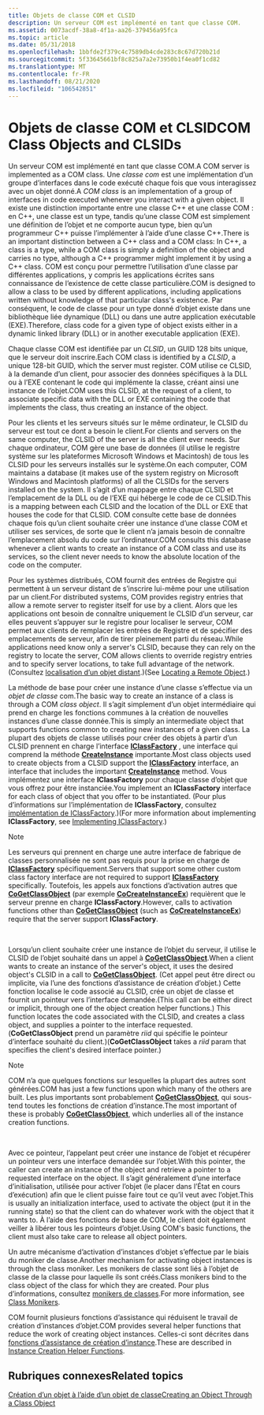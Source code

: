 ```yaml
---
title: Objets de classe COM et CLSID
description: Un serveur COM est implémenté en tant que classe COM.
ms.assetid: 0073acdf-38a8-4f1a-aa26-379456a95fca
ms.topic: article
ms.date: 05/31/2018
ms.openlocfilehash: 1bbfde2f379c4c7589db4cde283c8c67d720b21d
ms.sourcegitcommit: 5f33645661bf8c825a7a2e73950b1f4ea0f1cd82
ms.translationtype: MT
ms.contentlocale: fr-FR
ms.lasthandoff: 08/21/2020
ms.locfileid: "106542851"
---
```

# <a name="com-class-objects-and-clsids"></a><span data-ttu-id="92210-103">Objets de classe COM et CLSID</span><span class="sxs-lookup"><span data-stu-id="92210-103">COM Class Objects and CLSIDs</span></span>

<span data-ttu-id="92210-104">Un serveur COM est implémenté en tant que classe COM.</span><span class="sxs-lookup"><span data-stu-id="92210-104">A COM server is implemented as a COM class.</span></span> <span data-ttu-id="92210-105">Une *classe com* est une implémentation d’un groupe d’interfaces dans le code exécuté chaque fois que vous interagissez avec un objet donné.</span><span class="sxs-lookup"><span data-stu-id="92210-105">A *COM class* is an implementation of a group of interfaces in code executed whenever you interact with a given object.</span></span> <span data-ttu-id="92210-106">Il existe une distinction importante entre une classe C++ et une classe COM : en C++, une classe est un type, tandis qu’une classe COM est simplement une définition de l’objet et ne comporte aucun type, bien qu’un programmeur C++ puisse l’implémenter à l’aide d’une classe C++.</span><span class="sxs-lookup"><span data-stu-id="92210-106">There is an important distinction between a C++ class and a COM class: In C++, a class is a type, while a COM class is simply a definition of the object and carries no type, although a C++ programmer might implement it by using a C++ class.</span></span> <span data-ttu-id="92210-107">COM est conçu pour permettre l’utilisation d’une classe par différentes applications, y compris les applications écrites sans connaissance de l’existence de cette classe particulière.</span><span class="sxs-lookup"><span data-stu-id="92210-107">COM is designed to allow a class to be used by different applications, including applications written without knowledge of that particular class's existence.</span></span> <span data-ttu-id="92210-108">Par conséquent, le code de classe pour un type donné d’objet existe dans une bibliothèque liée dynamique (DLL) ou dans une autre application exécutable (EXE).</span><span class="sxs-lookup"><span data-stu-id="92210-108">Therefore, class code for a given type of object exists either in a dynamic linked library (DLL) or in another executable application (EXE).</span></span>

<span data-ttu-id="92210-109">Chaque classe COM est identifiée par un *CLSID*, un GUID 128 bits unique, que le serveur doit inscrire.</span><span class="sxs-lookup"><span data-stu-id="92210-109">Each COM class is identified by a *CLSID*, a unique 128-bit GUID, which the server must register.</span></span> <span data-ttu-id="92210-110">COM utilise ce CLSID, à la demande d’un client, pour associer des données spécifiques à la DLL ou à l’EXE contenant le code qui implémente la classe, créant ainsi une instance de l’objet.</span><span class="sxs-lookup"><span data-stu-id="92210-110">COM uses this CLSID, at the request of a client, to associate specific data with the DLL or EXE containing the code that implements the class, thus creating an instance of the object.</span></span>

<span data-ttu-id="92210-111">Pour les clients et les serveurs situés sur le même ordinateur, le CLSID du serveur est tout ce dont a besoin le client.</span><span class="sxs-lookup"><span data-stu-id="92210-111">For clients and servers on the same computer, the CLSID of the server is all the client ever needs.</span></span> <span data-ttu-id="92210-112">Sur chaque ordinateur, COM gère une base de données (il utilise le registre système sur les plateformes Microsoft Windows et Macintosh) de tous les CLSID pour les serveurs installés sur le système.</span><span class="sxs-lookup"><span data-stu-id="92210-112">On each computer, COM maintains a database (it makes use of the system registry on Microsoft Windows and Macintosh platforms) of all the CLSIDs for the servers installed on the system.</span></span> <span data-ttu-id="92210-113">Il s’agit d’un mappage entre chaque CLSID et l’emplacement de la DLL ou de l’EXE qui héberge le code de ce CLSID.</span><span class="sxs-lookup"><span data-stu-id="92210-113">This is a mapping between each CLSID and the location of the DLL or EXE that houses the code for that CLSID.</span></span> <span data-ttu-id="92210-114">COM consulte cette base de données chaque fois qu’un client souhaite créer une instance d’une classe COM et utiliser ses services, de sorte que le client n’a jamais besoin de connaître l’emplacement absolu du code sur l’ordinateur.</span><span class="sxs-lookup"><span data-stu-id="92210-114">COM consults this database whenever a client wants to create an instance of a COM class and use its services, so the client never needs to know the absolute location of the code on the computer.</span></span>

<span data-ttu-id="92210-115">Pour les systèmes distribués, COM fournit des entrées de Registre qui permettent à un serveur distant de s’inscrire lui-même pour une utilisation par un client.</span><span class="sxs-lookup"><span data-stu-id="92210-115">For distributed systems, COM provides registry entries that allow a remote server to register itself for use by a client.</span></span> <span data-ttu-id="92210-116">Alors que les applications ont besoin de connaître uniquement le CLSID d’un serveur, car elles peuvent s’appuyer sur le registre pour localiser le serveur, COM permet aux clients de remplacer les entrées de Registre et de spécifier des emplacements de serveur, afin de tirer pleinement parti du réseau.</span><span class="sxs-lookup"><span data-stu-id="92210-116">While applications need know only a server's CLSID, because they can rely on the registry to locate the server, COM allows clients to override registry entries and to specify server locations, to take full advantage of the network.</span></span> <span data-ttu-id="92210-117">(Consultez [localisation d’un objet distant](locating-a-remote-object.md).)</span><span class="sxs-lookup"><span data-stu-id="92210-117">(See [Locating a Remote Object](locating-a-remote-object.md).)</span></span>

<span data-ttu-id="92210-118">La méthode de base pour créer une instance d’une classe s’effectue via un *objet de classe* com.</span><span class="sxs-lookup"><span data-stu-id="92210-118">The basic way to create an instance of a class is through a COM *class object*.</span></span> <span data-ttu-id="92210-119">Il s’agit simplement d’un objet intermédiaire qui prend en charge les fonctions communes à la création de nouvelles instances d’une classe donnée.</span><span class="sxs-lookup"><span data-stu-id="92210-119">This is simply an intermediate object that supports functions common to creating new instances of a given class.</span></span> <span data-ttu-id="92210-120">La plupart des objets de classe utilisés pour créer des objets à partir d’un CLSID prennent en charge l’interface [**IClassFactory**](/windows/win32/api/unknwn/nn-unknwn-iclassfactory) , une interface qui comprend la méthode [**CreateInstance**](/windows/desktop/api/Unknwn/nf-unknwn-iclassfactory-createinstance) importante.</span><span class="sxs-lookup"><span data-stu-id="92210-120">Most class objects used to create objects from a CLSID support the [**IClassFactory**](/windows/win32/api/unknwn/nn-unknwn-iclassfactory) interface, an interface that includes the important [**CreateInstance**](/windows/desktop/api/Unknwn/nf-unknwn-iclassfactory-createinstance) method.</span></span> <span data-ttu-id="92210-121">Vous implémentez une interface **IClassFactory** pour chaque classe d’objet que vous offrez pour être instanciée.</span><span class="sxs-lookup"><span data-stu-id="92210-121">You implement an **IClassFactory** interface for each class of object that you offer to be instantiated.</span></span> <span data-ttu-id="92210-122">(Pour plus d’informations sur l’implémentation de **IClassFactory**, consultez [implémentation de IClassFactory](implementing-iclassfactory.md).)</span><span class="sxs-lookup"><span data-stu-id="92210-122">(For more information about implementing **IClassFactory**, see [Implementing IClassFactory](implementing-iclassfactory.md).)</span></span>

> [!Note]  
> <span data-ttu-id="92210-123">Les serveurs qui prennent en charge une autre interface de fabrique de classes personnalisée ne sont pas requis pour la prise en charge de [**IClassFactory**](/windows/win32/api/unknwn/nn-unknwn-iclassfactory) spécifiquement.</span><span class="sxs-lookup"><span data-stu-id="92210-123">Servers that support some other custom class factory interface are not required to support [**IClassFactory**](/windows/win32/api/unknwn/nn-unknwn-iclassfactory) specifically.</span></span> <span data-ttu-id="92210-124">Toutefois, les appels aux fonctions d’activation autres que [**CoGetClassObject**](/windows/desktop/api/combaseapi/nf-combaseapi-cogetclassobject) (par exemple [**CoCreateInstanceEx**](/windows/desktop/api/combaseapi/nf-combaseapi-cocreateinstanceex)) requièrent que le serveur prenne en charge **IClassFactory**.</span><span class="sxs-lookup"><span data-stu-id="92210-124">However, calls to activation functions other than [**CoGetClassObject**](/windows/desktop/api/combaseapi/nf-combaseapi-cogetclassobject) (such as [**CoCreateInstanceEx**](/windows/desktop/api/combaseapi/nf-combaseapi-cocreateinstanceex)) require that the server support **IClassFactory**.</span></span>

 

<span data-ttu-id="92210-125">Lorsqu’un client souhaite créer une instance de l’objet du serveur, il utilise le CLSID de l’objet souhaité dans un appel à [**CoGetClassObject**](/windows/desktop/api/combaseapi/nf-combaseapi-cogetclassobject).</span><span class="sxs-lookup"><span data-stu-id="92210-125">When a client wants to create an instance of the server's object, it uses the desired object's CLSID in a call to [**CoGetClassObject**](/windows/desktop/api/combaseapi/nf-combaseapi-cogetclassobject).</span></span> <span data-ttu-id="92210-126">(Cet appel peut être direct ou implicite, via l’une des fonctions d’assistance de création d’objet.) Cette fonction localise le code associé au CLSID, crée un objet de classe et fournit un pointeur vers l’interface demandée.</span><span class="sxs-lookup"><span data-stu-id="92210-126">(This call can be either direct or implicit, through one of the object creation helper functions.) This function locates the code associated with the CLSID, and creates a class object, and supplies a pointer to the interface requested.</span></span> <span data-ttu-id="92210-127">(**CoGetClassObject** prend un paramètre *riid* qui spécifie le pointeur d’interface souhaité du client.)</span><span class="sxs-lookup"><span data-stu-id="92210-127">(**CoGetClassObject** takes a *riid* param that specifies the client's desired interface pointer.)</span></span>

> [!Note]  
> <span data-ttu-id="92210-128">COM n’a que quelques fonctions sur lesquelles la plupart des autres sont générées.</span><span class="sxs-lookup"><span data-stu-id="92210-128">COM has just a few functions upon which many of the others are built.</span></span> <span data-ttu-id="92210-129">Les plus importants sont probablement [**CoGetClassObject**](/windows/desktop/api/combaseapi/nf-combaseapi-cogetclassobject), qui sous-tend toutes les fonctions de création d’instance.</span><span class="sxs-lookup"><span data-stu-id="92210-129">The most important of these is probably [**CoGetClassObject**](/windows/desktop/api/combaseapi/nf-combaseapi-cogetclassobject), which underlies all of the instance creation functions.</span></span>

 

<span data-ttu-id="92210-130">Avec ce pointeur, l’appelant peut créer une instance de l’objet et récupérer un pointeur vers une interface demandée sur l’objet.</span><span class="sxs-lookup"><span data-stu-id="92210-130">With this pointer, the caller can create an instance of the object and retrieve a pointer to a requested interface on the object.</span></span> <span data-ttu-id="92210-131">Il s’agit généralement d’une interface d’initialisation, utilisée pour activer l’objet (le placer dans l’État en cours d’exécution) afin que le client puisse faire tout ce qu’il veut avec l’objet.</span><span class="sxs-lookup"><span data-stu-id="92210-131">This is usually an initialization interface, used to activate the object (put it in the running state) so that the client can do whatever work with the object that it wants to.</span></span> <span data-ttu-id="92210-132">À l’aide des fonctions de base de COM, le client doit également veiller à libérer tous les pointeurs d’objet.</span><span class="sxs-lookup"><span data-stu-id="92210-132">Using COM's basic functions, the client must also take care to release all object pointers.</span></span>

<span data-ttu-id="92210-133">Un autre mécanisme d’activation d’instances d’objet s’effectue par le biais du moniker de classe.</span><span class="sxs-lookup"><span data-stu-id="92210-133">Another mechanism for activating object instances is through the class moniker.</span></span> <span data-ttu-id="92210-134">Les monikers de classe sont liés à l’objet de classe de la classe pour laquelle ils sont créés.</span><span class="sxs-lookup"><span data-stu-id="92210-134">Class monikers bind to the class object of the class for which they are created.</span></span> <span data-ttu-id="92210-135">Pour plus d’informations, consultez [monikers de classes](class-monikers.md).</span><span class="sxs-lookup"><span data-stu-id="92210-135">For more information, see [Class Monikers](class-monikers.md).</span></span>

<span data-ttu-id="92210-136">COM fournit plusieurs fonctions d’assistance qui réduisent le travail de création d’instances d’objet.</span><span class="sxs-lookup"><span data-stu-id="92210-136">COM provides several helper functions that reduce the work of creating object instances.</span></span> <span data-ttu-id="92210-137">Celles-ci sont décrites dans [fonctions d’assistance de création d’instance](instance-creation-helper-functions.md).</span><span class="sxs-lookup"><span data-stu-id="92210-137">These are described in [Instance Creation Helper Functions](instance-creation-helper-functions.md).</span></span>

## <a name="related-topics"></a><span data-ttu-id="92210-138">Rubriques connexes</span><span class="sxs-lookup"><span data-stu-id="92210-138">Related topics</span></span>

<dl> <dt>

[<span data-ttu-id="92210-139">Création d’un objet à l’aide d’un objet de classe</span><span class="sxs-lookup"><span data-stu-id="92210-139">Creating an Object Through a Class Object</span></span>](creating-an-object-through-a-class-object.md)
</dt> </dl>

 

 